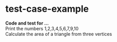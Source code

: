 # test-case-example
**Code and test for ...**  
Print the numbers 1,2,3,4,5,6,7,9,10  
Calculate the area of a triangle from three vertices 
